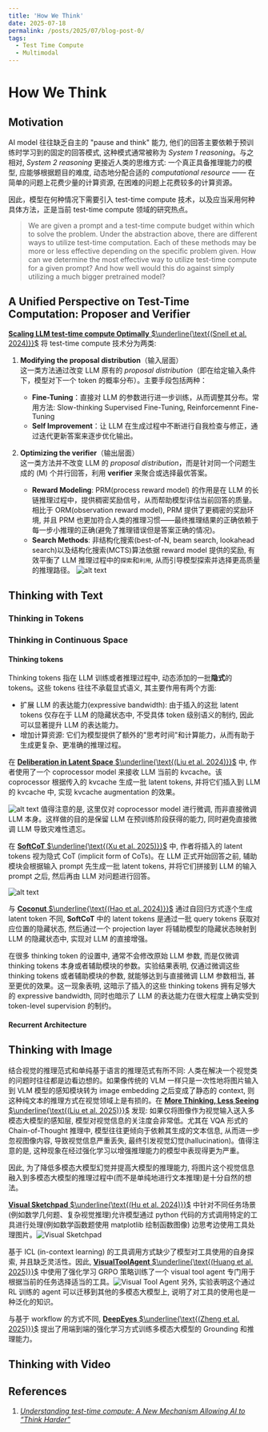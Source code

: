 ```yaml
---
title: 'How We Think'
date: 2025-07-18
permalink: /posts/2025/07/blog-post-0/
tags:
  - Test Time Compute
  - Multimodal
---
```

# How We Think

## Motivation
AI model 往往缺乏自主的 "pause and think" 能力, 他们的回答主要依赖于预训练时学习到的固定的回答模式, 这种模式通常被称为 *System 1 reasoning*。与之相对,  *System 2 reasoning* 更接近人类的思维方式: 一个真正具备推理能力的模型, 应能够根据题目的难度, 动态地分配合适的 *computational resource* —— 在简单的问题上花费少量的计算资源, 在困难的问题上花费较多的计算资源。

因此，模型在何种情况下需要引入 test-time compute 技术，以及应当采用何种具体方法，正是当前 test-time compute 领域的研究热点。
> We are given a prompt and a test-time compute budget within which to solve the problem. Under the abstraction above, there are different ways to utilize test-time computation. Each of these methods may be more or less effective depending on the specific problem given. How can we determine the most effective way to utilize test-time compute for a given prompt? And how well would this do against simply utilizing a much bigger pretrained model?

## A Unified Perspective on Test-Time Computation: Proposer and Verifier
[**Scaling LLM test-time compute Optimally** $\underline{\text{(Snell et al. 2024)}}$](https://arxiv.org/abs/2408.03314) 将 test-time compute 技术分为两类:
1. **Modifying the proposal distribution**（输入层面）  
   这一类方法通过改变 LLM 原有的 *proposal distribution*（即在给定输入条件下，模型对下一个 token 的概率分布）。主要手段包括两种：  
   - **Fine-Tuning**：直接对 LLM 的参数进行进一步训练，从而调整其分布。常用方法: Slow-thinking Supervised Fine-Tuning, Reinforcemennt Fine-Tuning
   - **Self Improvement**：让 LLM 在生成过程中不断进行自我检查与修正，通过迭代更新答案来逐步优化输出。

2. **Optimizing the verifier**（输出层面）  
   这一类方法并不改变 LLM 的 *proposal distribution*，而是针对同一个问题生成的 \(M\) 个并行回答，利用 **verifier** 来聚合或选择最优答案。  
   - **Reward Modeling**: PRM(process reward model) 的作用是在 LLM 的长链推理过程中，提供稠密奖励信号，从而帮助模型评估当前回答的质量。相比于 ORM(observation reward model), PRM 提供了更稠密的奖励环境, 并且 PRM 也更加符合人类的推理习惯——最终推理结果的正确依赖于每一步小推理的正确(避免了推理错误但是答案正确的情况)。
   - **Search Methods**: 非结构化搜索(best-of-N, beam search, lookahead search)以及结构化搜索(MCTS)算法依据 reward model 提供的奖励, 有效平衡了 LLM 推理过程中的`探索`和`利用`, 从而引导模型探索并选择更高质量的推理路径。
   ![alt text](test_time_compute/parallel_sampling.png)

## Thinking with Text

### Thinking in Tokens

### Thinking in Continuous Space

#### Thinking tokens
Thinking tokens 指在 LLM 训练或者推理过程中, 动态添加的一批**隐式**的 tokens。这些 tokens 往往不承载显式语义, 其主要作用有两个方面:
- 扩展 LLM 的表达能力(expressive bandwidth): 由于插入的这批 latent tokens 仅存在于 LLM 的隐藏状态中, 不受具体 token 级别语义的制约, 因此可以显著提升 LLM 的表达能力。
- 增加计算资源: 它们为模型提供了额外的"思考时间"和计算能力，从而有助于生成更复杂、更准确的推理过程。

在 [**Deliberation in Latent Space** $\underline{\text{(Liu et al. 2024)}}$](https://arxiv.org/abs/2412.17747) 中, 作者使用了一个 coprocessor model 来接收 LLM 当前的 kvcache。该 coprocessor 根据传入的 kvcache 生成一批 latent tokens, 并将它们插入到 LLM 的 kvcache 中, 实现 kvcache augmentation 的效果。

![alt text](test_time_compute/deliberation_via_cache.png)
值得注意的是, 这里仅对 coprocessor model 进行微调, 而非直接微调 LLM 本身。这样做的目的是保留 LLM 在预训练阶段获得的能力, 同时避免直接微调 LLM 导致灾难性遗忘。

在 [**SoftCoT** $\underline{\text{(Xu et al. 2025)}}$](https://arxiv.org/abs/2502.12134) 中, 作者将插入的 latent tokens 视为隐式 CoT (implicit form of CoTs)。在 LLM 正式开始回答之前, 辅助模块会根据输入 prompt 先生成一批 latent tokens, 并将它们拼接到 LLM 的输入 prompt 之后, 然后再由 LLM 对问题进行回答。

![alt text](test_time_compute/softcot.png)

与 [**Coconut** $\underline{\text{(Hao et al. 2024)}}$](https://arxiv.org/abs/2412.06769) 通过自回归方式逐个生成 latent token 不同, **SoftCoT** 中的 latent tokens 是通过一批 query tokens 获取对应位置的隐藏状态, 然后通过一个 projection layer 将辅助模型的隐藏状态映射到 LLM 的隐藏状态中, 实现对 LLM 的直接增强。 

在很多 thinking token 的设置中, 通常不会修改原始 LLM 参数, 而是仅微调 thinking tokens 本身或者辅助模块的参数。实验结果表明, 仅通过微调这些 thinking tokens 或者辅助模块的参数, 就能够达到与直接微调 LLM 参数相当, 甚至更优的效果。这一现象表明, 这暗示了插入的这些 thinking tokens 拥有足够大的 expressive bandwidth, 同时也暗示了 LLM 的表达能力在很大程度上确实受到 token-level supervision 的制约。

#### Recurrent Architecture


## Thinking with Image
结合视觉的推理范式和单纯基于语言的推理范式有所不同: 人类在解决一个视觉类的问题时往往都是边看边想的。如果像传统的 VLM 一样只是一次性地将图片输入到 VLM 模型的感知模块转为 image embedding 之后变成了静态的 context, 则这种纯文本的推理方式在视觉领域上是有损的。在 [**More Thinking, Less Seeing** $\underline{\text{(Liu et al. 2025)}}$](https://arxiv.org/abs/2505.21523) 发现: 如果仅将图像作为视觉输入送入多模态大模型的感知层, 模型对视觉信息的关注度会非常低。尤其在 VQA 形式的 Chain-of-Thought 推理中, 模型往往更倾向于依赖其生成的文本信息, 从而进一步忽视图像内容, 导致视觉信息严重丢失, 最终引发视觉幻觉(hallucination)。值得注意的是, 这种现象在经过强化学习以增强推理能力的模型中表现得更为严重。

因此, 为了降低多模态大模型幻觉并提高大模型的推理能力, 将图片这个视觉信息融入到多模态大模型的推理过程中(而不是单纯地进行文本推理)是十分自然的想法。

[**Visual Sketchpad** $\underline{\text{(Hu et al. 2024)}}$](https://arxiv.org/abs/2406.09403) 中针对不同任务场景(例如数学几何题、复杂视觉推理)允许模型通过 python 代码的方式调用特定的工具进行处理(例如数学函数题使用 matplotlib 绘制函数图像) 边思考边使用工具处理图片。![Visual Sketchpad](test_time_compute/visual_sketchpad.png) 

基于 ICL (in-context learning) 的工具调用方式缺少了模型对工具使用的自身探索, 并且缺乏灵活性。因此, [**VisualToolAgent** $\underline{\text{(Huang et al. 2025)}}$](https://arxiv.org/abs/2505.20289) 中使用了强化学习 GRPO 策略训练了一个 visual tool agent 专门用于根据当前的任务选择适当的工具。![Visual Tool Agent](test_time_compute/visual_tool_agent.png) 另外, 实验表明这个通过 RL 训练的 agent 可以迁移到其他的多模态大模型上, 说明了对工具的使用也是一种泛化的知识。

与基于 workflow 的方式不同, [**DeepEyes** $\underline{\text{(Zheng et al. 2025)}}$](https://arxiv.org/abs/2505.20289) 提出了用端到端的强化学习方式训练多模态大模型的 Grounding 和推理能力。

## Thinking with Video


## References
1. [*Understanding test-time compute: A New Mechanism Allowing AI to “Think Harder”*](http://medium.com/@rendysatriadalimunthe/understanding-test-time-compute-a-new-mechanism-allowing-ai-to-think-harder-19e017abc540)